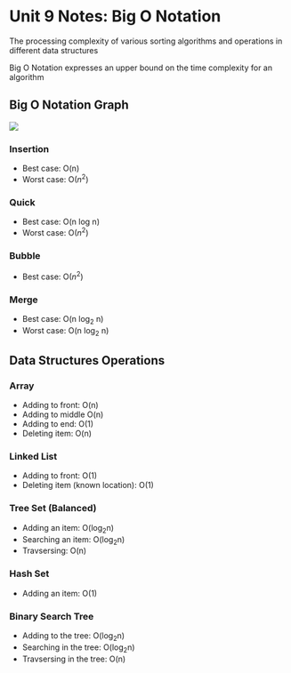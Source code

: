 # Unit 9 Notes: Big O Notation
The processing complexity of various sorting algorithms and operations in different data structures

Big O Notation expresses an upper bound on the time complexity for an algorithm


## Big O Notation Graph
![](https://paper-attachments.dropbox.com/s_2D428973624E7FC84C7D69D11421DE762BEA6B6F3361231FCDCAE0425D14526F_1664885448372_Untitled.drawio+17.png) 

### Insertion
- Best case: O(n)
- Worst case: O($n^2$)

### Quick
- Best case: O(n log n)
- Worst case: O($n^2$)

### Bubble
- Best case: O($n^2$)

### Merge
- Best case: O(n log<sub>2</sub> n)
- Worst case: O(n log<sub>2</sub> n)

## Data Structures Operations

### Array
- Adding to front: O(n)
- Adding to middle O(n)
- Adding to end: O(1)
- Deleting item: O(n)

### Linked List
- Adding to front: O(1)
- Deleting item (known location): O(1)

### Tree Set (Balanced)
- Adding an item: O(log<sub>2</sub>n)
- Searching an item: O(log<sub>2</sub>n)
- Travsersing: O(n)

### Hash Set
- Adding an item: O(1)

### Binary Search Tree
- Adding to the tree: O(log<sub>2</sub>n)
- Searching in the tree: O(log<sub>2</sub>n)
- Travsersing in the tree: O(n)
